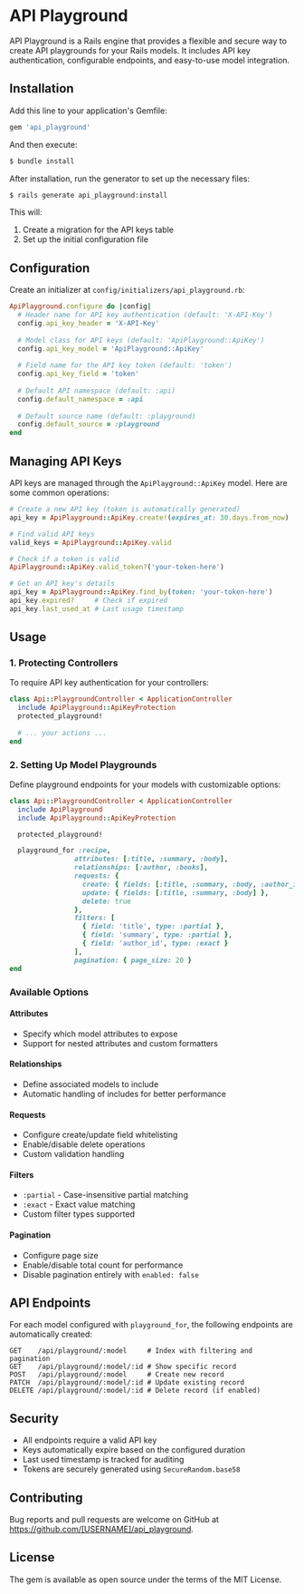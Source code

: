 # API Playground

API Playground is a Rails engine that provides a flexible and secure way to create API playgrounds for your Rails models. It includes API key authentication, configurable endpoints, and easy-to-use model integration.

## Installation

Add this line to your application's Gemfile:

```ruby
gem 'api_playground'
```

And then execute:
```bash
$ bundle install
```

After installation, run the generator to set up the necessary files:

```bash
$ rails generate api_playground:install
```

This will:
1. Create a migration for the API keys table
2. Set up the initial configuration file

## Configuration

Create an initializer at `config/initializers/api_playground.rb`:

```ruby
ApiPlayground.configure do |config|
  # Header name for API key authentication (default: 'X-API-Key')
  config.api_key_header = 'X-API-Key'
  
  # Model class for API keys (default: 'ApiPlayground::ApiKey')
  config.api_key_model = 'ApiPlayground::ApiKey'
  
  # Field name for the API key token (default: 'token')
  config.api_key_field = 'token'
  
  # Default API namespace (default: :api)
  config.default_namespace = :api
  
  # Default source name (default: :playground)
  config.default_source = :playground
end
```

## Managing API Keys

API keys are managed through the `ApiPlayground::ApiKey` model. Here are some common operations:

```ruby
# Create a new API key (token is automatically generated)
api_key = ApiPlayground::ApiKey.create!(expires_at: 30.days.from_now)

# Find valid API keys
valid_keys = ApiPlayground::ApiKey.valid

# Check if a token is valid
ApiPlayground::ApiKey.valid_token?('your-token-here')

# Get an API key's details
api_key = ApiPlayground::ApiKey.find_by(token: 'your-token-here')
api_key.expired?     # Check if expired
api_key.last_used_at # Last usage timestamp
```

## Usage

### 1. Protecting Controllers

To require API key authentication for your controllers:

```ruby
class Api::PlaygroundController < ApplicationController
  include ApiPlayground::ApiKeyProtection
  protected_playground!
  
  # ... your actions ...
end
```

### 2. Setting Up Model Playgrounds

Define playground endpoints for your models with customizable options:

```ruby
class Api::PlaygroundController < ApplicationController
  include ApiPlayground
  include ApiPlayground::ApiKeyProtection

  protected_playground!

  playground_for :recipe,
                attributes: [:title, :summary, :body],
                relationships: [:author, :books],
                requests: {
                  create: { fields: [:title, :summary, :body, :author_id] },
                  update: { fields: [:title, :summary, :body] },
                  delete: true
                },
                filters: [
                  { field: 'title', type: :partial },
                  { field: 'summary', type: :partial },
                  { field: 'author_id', type: :exact }
                ],
                pagination: { page_size: 20 }
end
```

### Available Options

#### Attributes
- Specify which model attributes to expose
- Support for nested attributes and custom formatters

#### Relationships
- Define associated models to include
- Automatic handling of includes for better performance

#### Requests
- Configure create/update field whitelisting
- Enable/disable delete operations
- Custom validation handling

#### Filters
- `:partial` - Case-insensitive partial matching
- `:exact` - Exact value matching
- Custom filter types supported

#### Pagination
- Configure page size
- Enable/disable total count for performance
- Disable pagination entirely with `enabled: false`

## API Endpoints

For each model configured with `playground_for`, the following endpoints are automatically created:

```
GET    /api/playground/:model     # Index with filtering and pagination
GET    /api/playground/:model/:id # Show specific record
POST   /api/playground/:model     # Create new record
PATCH  /api/playground/:model/:id # Update existing record
DELETE /api/playground/:model/:id # Delete record (if enabled)
```

## Security

- All endpoints require a valid API key
- Keys automatically expire based on the configured duration
- Last used timestamp is tracked for auditing
- Tokens are securely generated using `SecureRandom.base58`

## Contributing

Bug reports and pull requests are welcome on GitHub at https://github.com/[USERNAME]/api_playground.

## License

The gem is available as open source under the terms of the MIT License. 